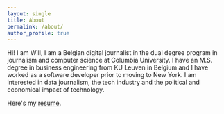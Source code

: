 ```yaml
---
layout: single
title: About
permalink: /about/
author_profile: true
---
```


Hi! I am Will, I am a Belgian digital journalist in the dual degree program in journalism and computer science at Columbia University. I have an M.S. degree in business engineering from KU Leuven in Belgium and I have worked as a software developer prior to moving to New York. I am interested in data journalism, the tech industry and the political and economical impact of technology.

Here's my [resume](/assets/files/Resume_Willem_Dehaes_Jul_18.pdf).
